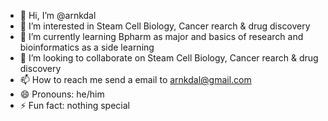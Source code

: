 - 👋 Hi, I’m @arnkdal
- 👀 I’m interested in Steam Cell Biology, Cancer rearch & drug discovery
- 🌱 I’m currently learning Bpharm as major and basics of research and bioinformatics as a side learning
- 💞️ I’m looking to collaborate on Steam Cell Biology, Cancer rearch & drug discovery
- 📫 How to reach me send a email to arnkdal@gmail.com
- 😄 Pronouns: he/him
- ⚡ Fun fact: nothing special

<!---
arnkdal/arnkdal is a ✨ special ✨ repository because its `README.md` (this file) appears on your GitHub profile.
You can click the Preview link to take a look at your changes.
--->
